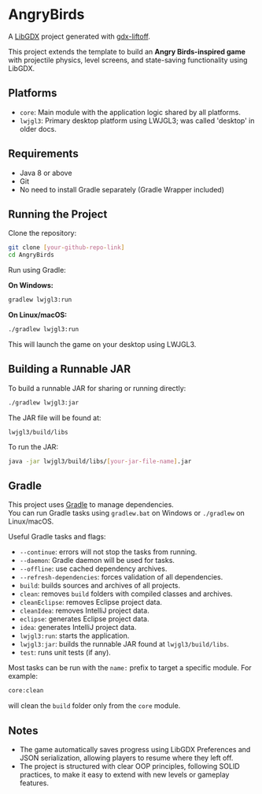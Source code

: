 # AngryBirds

A [LibGDX](https://libgdx.com/) project generated with [gdx-liftoff](https://github.com/libgdx/gdx-liftoff).

This project extends the template to build an **Angry Birds-inspired game** with projectile physics, level screens, and state-saving functionality using LibGDX.

## Platforms

- `core`: Main module with the application logic shared by all platforms.
- `lwjgl3`: Primary desktop platform using LWJGL3; was called 'desktop' in older docs.

## Requirements

- Java 8 or above
- Git
- No need to install Gradle separately (Gradle Wrapper included)

## Running the Project

Clone the repository:

```bash
git clone [your-github-repo-link]
cd AngryBirds
```

Run using Gradle:

**On Windows:**
```bash
gradlew lwjgl3:run
```

**On Linux/macOS:**
```bash
./gradlew lwjgl3:run
```

This will launch the game on your desktop using LWJGL3.

## Building a Runnable JAR

To build a runnable JAR for sharing or running directly:

```bash
./gradlew lwjgl3:jar
```

The JAR file will be found at:
```
lwjgl3/build/libs
```

To run the JAR:
```bash
java -jar lwjgl3/build/libs/[your-jar-file-name].jar
```

## Gradle

This project uses [Gradle](https://gradle.org/) to manage dependencies.  
You can run Gradle tasks using `gradlew.bat` on Windows or `./gradlew` on Linux/macOS.

Useful Gradle tasks and flags:

- `--continue`: errors will not stop the tasks from running.
- `--daemon`: Gradle daemon will be used for tasks.
- `--offline`: use cached dependency archives.
- `--refresh-dependencies`: forces validation of all dependencies.
- `build`: builds sources and archives of all projects.
- `clean`: removes `build` folders with compiled classes and archives.
- `cleanEclipse`: removes Eclipse project data.
- `cleanIdea`: removes IntelliJ project data.
- `eclipse`: generates Eclipse project data.
- `idea`: generates IntelliJ project data.
- `lwjgl3:run`: starts the application.
- `lwjgl3:jar`: builds the runnable JAR found at `lwjgl3/build/libs`.
- `test`: runs unit tests (if any).

Most tasks can be run with the `name:` prefix to target a specific module. For example:

```bash
core:clean
```

will clean the `build` folder only from the `core` module.

## Notes

- The game automatically saves progress using LibGDX Preferences and JSON serialization, allowing players to resume where they left off.
- The project is structured with clear OOP principles, following SOLID practices, to make it easy to extend with new levels or gameplay features.

